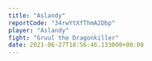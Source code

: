```yaml
---
title: "Aslandy"
reportCode: "34rwYtXfThmA2Dbp"
player: "Aslandy"
fight: "Gruul the Dragonkiller"
date: 2021-06-27T18:56:46.133000+00:00
---
```

